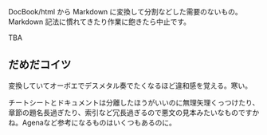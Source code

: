 DocBook/html から Markdown に変換して分割などした需要のないもの。
Markdown 記法に慣れてきたり作業に飽きたら中止です。

TBA

## だめだコイツ
変換していてオーボエでデスメタル奏でたくなるほど違和感を覚える。寒い。

チートシートとドキュメントは分離したほうがいいのに無理矢理くっつけたり、章節の題名長過ぎたり、索引など冗長過ぎるので悪文の見本みたいなものですかね。Agenaなど参考になるものはいくつもあるのに。
